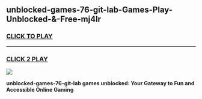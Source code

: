 
## unblocked-games-76-git-lab-Games-Play-Unblocked-&-Free-mj4lr
<h3>
<a href="https://premium76.site?title=unblocked-games-76-git-lab&ref=24A">CLICK TO PLAY</a></h3>
<hr>

<h3>
<a href="https://premium76.site?title=unblocked-games-76-git-lab&ref=24A">CLICK 2 PLAY</a>
  
</h3>

<a href="https://premium76.site?title=unblocked-games-76-git-lab&ref=24A"><img src="https://clearcache.store/games.png"></a>


**unblocked-games-76-git-lab games unblocked: Your Gateway to Fun and Accessible Online Gaming**
